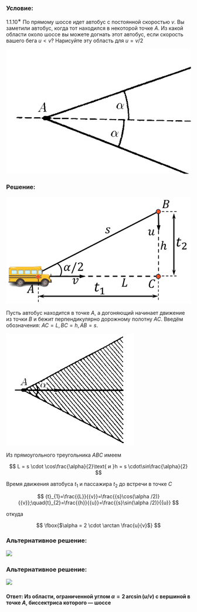 ###  Условие:

$1.1.10^{∗}$ По прямому шоссе идет автобус с постоянной скоростью $v$. Вы заметили автобус, когда тот находился в некоторой точке $A$. Из какой области около шоссе вы можете догнать этот автобус, если скорость вашего бега $u < v$? Нарисуйте эту область для $u = v/2$

![ К задаче $1.1.10$ |604x409, 35%](../../img/1.1.10/statement.png)

###  Решение:

![ В погоне за автобусом |632x365, 40%](../../img/1.1.10/1.1.10.png)

Пусть автобус находится в точке $А$, а догоняющий начинает движение из точки $В$ и бежит перпендикулярно дорожному полотну $АС$. Введём обозначения: $АС = L, BC = h, AB = s.$

![ Плоскость, ограниченная $\alpha$ |349x306, 34%](../../img/1.1.10/sol.png)

Из прямоугольного треугольника $АВС$ имеем

$$
L = s \cdot \cos\frac{\alpha}{2}\text{ и }h = s \cdot\sin\frac{\alpha}{2}
$$

Время движения автобуса $t_1$ и пассажира $t_2$ до встречи в точке $С$

$$
{t}_{1}=\frac{{L}}{{v}}=\frac{{s}\cos(\alpha /2)}{{v}};\quad{t}_{2}=\frac{{h}}{{u}}=\frac{{s}\sin(\alpha /2)}{{u}}
$$

откуда

$$
\fbox{$\alpha = 2 \cdot \arctan \frac{u}{v}$}
$$

###  Альтернативное решение:

![](https://www.youtube.com/embed/h2WIR9OVl9o)

###  Альтернативное решение:

![](https://www.youtube.com/embed/zf1fcI9AHME)

####  Ответ: Из области, ограниченной углом $\alpha = 2 \,\arcsin (u/v)$ с вершиной в точке $A$, биссектриса которого — шоссе
